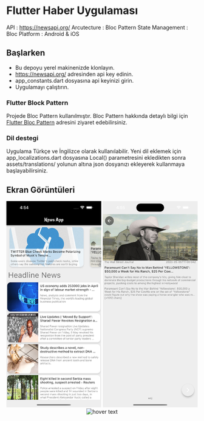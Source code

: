 # Flutter Haber Uygulaması

API : https://newsapi.org/
Arcutecture : Bloc Pattern
State Management : Bloc
Platform : Android & iOS


## Başlarken 

- Bu depoyu yerel makinenizde klonlayın.
- https://newsapi.org/ adresinden api key edinin.
- app_constants.dart dosyasına api keyinizi girin.
- Uygulamayı çalıştırın.

### Flutter Block Pattern
Projede Bloc Pattern kullanılmıştır. Bloc Pattern hakkında detaylı bilgi için [Flutter Bloc Pattern](https://bloclibrary.dev/#/gettingstarted) adresini ziyaret edebilirsiniz.

### Dil destegi
Uygulama Türkçe ve İngilizce olarak kullanılabilir.
Yeni dil eklemek için app_localizations.dart dosyasına Local() parametresini ekledikten sonra assets/translations/ yolunun altına json dosyanızı ekleyerek kullanmaya başlayabilirsiniz.







## Ekran Görüntüleri
 <p align="center">
  <img src="https://raw.githubusercontent.com/HasanKoc33/FlutterNewsApp/main/screenshot/Simulator%20Screen%20Shot%20-%20iPhone%2014%20Pro%20Max%20-%202023-05-06%20at%2016.54.44.png" width="250" title="hover text">
   <img src="https://raw.githubusercontent.com/HasanKoc33/FlutterNewsApp/main/screenshot/Simulator%20Screen%20Shot%20-%20iPhone%2014%20Pro%20Max%20-%202023-05-06%20at%2016.55.00.png" width="250" title="hover text">
    <img src="https://raw.githubusercontent.com/HasanKoc33/FlutterNewsApp/main/screenshot/Simulator%20Screen%20Shot%20-%20iPhone%2014%20Pro%20Max%20-%202023-05-06%20at%2016.55.57.png" width="250" title="hover text">
</p>
